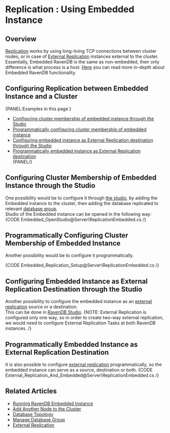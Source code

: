 ﻿# Replication : Using Embedded Instance

## Overview
[Replication](../../../server/clustering/replication/replication) works by using long-living TCP connections between cluster nodes, or in case of [External Replication](../../../server/ongoing-tasks/external-replication) instances external to the cluster. 
Essentially, Embedded RavenDB is the same as non-embedded, their only difference is what process is a host. [Here](../../../server/embedded) you can read more in-depth about Embedded RavenDB functionality.

## Configuring Replication between Embedded Instance and a Cluster
{PANEL:Examples in this page }
  * [Configuring cluster membership of embedded instance through the Studio](../../../server/clustering/replication/replication-and-embedded-instance#configuring-cluster-membership-of-embedded-instance-through-the-studio)  
  * [Programmatically configuring cluster membership of embedded instance](../../../server/clustering/replication/replication-and-embedded-instance#programmatically-configuring-cluster-membership-of-embedded-instance)  
  * [Configuring embedded instance as External Replication destination through the Studio](../../../server/clustering/replication/replication-and-embedded-instance#configuring-embedded-instance-as-external-replication-destination-through-the-studio)  
  * [Programmatically embedded instance as External Replication destination](../../../server/clustering/replication/replication-and-embedded-instance#programmatically-embedded-instance-as-external-replication-destination)  
{PANEL/}


## Configuring Cluster Membership of Embedded Instance through the Studio
One possibility would be to configure it through [the studio](../../../studio/server/cluster/add-node-to-cluster#add-another-node-to-the-cluster), by adding the Embedded instance to the cluster, then adding the database replicated to relevant [database group](../../../server/clustering/distribution/distributed-database).  
Studio of the Embedded instance can be opened in the following way:
{CODE Embedded_OpenStudio@Server\ReplicationEmbedded.cs /}

## Programmatically Configuring Cluster Membership of Embedded Instance
Another possibility would be to configure it programmatically.

{CODE Embedded_Replication_Setup@Server\ReplicationEmbedded.cs /}

## Configuring Embedded Instance as External Replication Destination through the Studio
Another possibility to configure the embedded instance as an [external replication](../../../server/ongoing-tasks/external-replication) source or a destination.  
This can be done in [RavenDB Studio](../../../studio/database/tasks/ongoing-tasks/external-replication-task).
{NOTE: External Replication is configured only one way, so in order to create two-way external replication, we would need to configure External Replication Tasks at both RavenDB instances. /}

## Programmatically Embedded Instance as External Replication Destination
It is also possible to configure [external replication](../../../server/ongoing-tasks/external-replication) programmatically, so the embedded instance can serve as a source, destination or both.
{CODE External_Replication_And_Embedded@Server\ReplicationEmbedded.cs /}

## Related Articles
  * [Running RavenDB Embedded Instance](../../../server/embedded)
  * [Add Another Node to the Cluster](../../../studio/server/cluster/add-node-to-cluster#add-another-node-to-the-cluster)  
  * [Database Topology](../../../server/clustering/distribution/distributed-database#database-topology)  
  * [Manage Database Group](../../../studio/database/settings/manage-database-group)  
  * [External Replication](../../../server/ongoing-tasks/external-replication)

